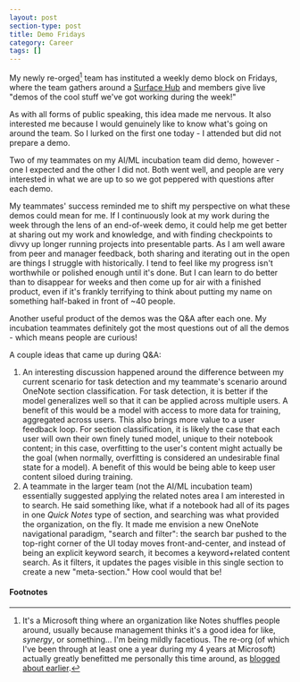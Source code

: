 ```yaml
---
layout: post
section-type: post
title: Demo Fridays
category: Career
tags: []
---
```


My newly re-orged[^reorg] team has instituted a weekly demo block on Fridays, where the team gathers around a [Surface Hub](https://www.microsoft.com/microsoft-surface-hub/en-us) and members give live "demos of the cool stuff we've got working during the week!"

As with all forms of public speaking, this idea made me nervous. It also interested me because I would genuinely like to know what's going on around the team. So I lurked on the first one today - I attended but did not prepare a demo.

Two of my teammates on my AI/ML incubation team did demo, however - one I expected and the other I did not. Both went well, and people are very interested in what we are up to so we got peppered with questions after each demo.

My teammates' success reminded me to shift my perspective on what these demos could mean for me. If I continuously look at my work during the week through the lens of an end-of-week demo, it could help me get better at sharing out my work and knowledge, and with finding checkpoints to divvy up longer running projects into presentable parts. As I am well aware from peer and manager feedback, both sharing and iterating out in the open are things I struggle with historically. I tend to feel like my progress isn't worthwhile or polished enough until it's done. But I can learn to do better than to disappear for weeks and then come up for air with a finished product, even if it's frankly terrifying to think about putting my name on something half-baked in front of ~40 people.

Another useful product of the demos was the Q&A after each one. My incubation teammates definitely got the most questions out of all the demos - which means people are curious!

A couple ideas that came up during Q&A:
1. An interesting discussion happened around the difference between my current scenario for task detection and my teammate's scenario around OneNote section classification. For task detection, it is better if the model generalizes well so that it can be applied across multiple users. A benefit of this would be a model with access to more data for training, aggregated across users. This also brings more value to a user feedback loop. For section classification, it is likely the case that each user will own their own finely tuned model, unique to their notebook content; in this case, overfitting to the user's content might actually be the goal (when normally, overfitting is considered an undesirable final state for a model). A benefit of this would be being able to keep user content siloed during training.
2. A teammate in the larger team (not the AI/ML incubation team) essentially suggested applying the related notes area I am interested in to search. He said something like, what if a notebook had all of its pages in one _Quick Notes_ type of section, and searching was what provided the organization, on the fly. It made me envision a new OneNote navigational paradigm, "search and filter": the search bar pushed to the top-right corner of the UI today moves front-and-center, and instead of being an explicit keyword search, it becomes a keyword+related content search. As it filters, it updates the pages visible in this single section to create a new "meta-section." How cool would that be!

#### Footnotes

[^reorg]: It's a Microsoft thing where an organization like Notes shuffles people around, usually because management thinks it's a good idea for like, _synergy_, or something... I'm being mildly facetious. The re-org (of which I've been through at least one a year during my 4 years at Microsoft) actually greatly benefitted me personally this time around, as [blogged about earlier](/career/2017/07/14/ai-at-work.html).
